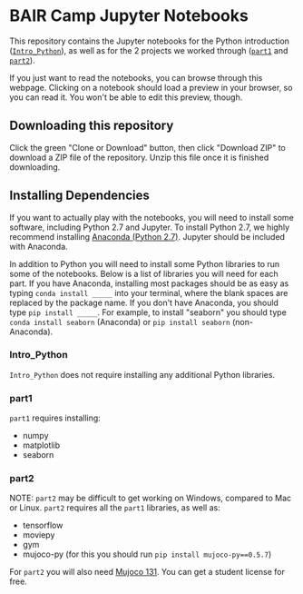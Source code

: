 # BAIR Camp Jupyter Notebooks
This repository contains the Jupyter notebooks for the Python introduction ([`Intro_Python`](https://github.com/cbfinn/bair_camp/tree/master/Intro_Python)), as well as for the 2 projects we worked through ([`part1`](https://github.com/cbfinn/bair_camp/tree/master/part1) and [`part2`](https://github.com/cbfinn/bair_camp/tree/master/part2)).

If you just want to read the notebooks, you can browse through this webpage. Clicking on a notebook should load a preview in your browser, so you can read it. You won't be able to edit this preview, though.

## Downloading this repository
Click the green "Clone or Download" button, then click "Download ZIP" to download a ZIP file of the repository. Unzip this file once it is finished downloading.

## Installing Dependencies
If you want to actually play with the notebooks, you will need to install some software, including Python 2.7 and Jupyter. To install Python 2.7, we highly recommend installing [Anaconda (Python 2.7)](https://www.continuum.io/downloads). Jupyter should be included with Anaconda.

In addition to Python you will need to install some Python libraries to run some of the notebooks. Below is a list of libraries you will need for each part. If you have Anaconda, installing most packages should be as easy as typing `conda install _____` into your terminal, where the blank spaces are replaced by the package name. If you don't have Anaconda, you should type `pip install _____`. For example, to install "seaborn" you should type `conda install seaborn` (Anaconda) or `pip install seaborn` (non-Anaconda).

### Intro_Python
`Intro_Python` does not require installing any additional Python libraries.

### part1
`part1` requires installing:
* numpy
* matplotlib
* seaborn

### part2
NOTE: `part2` may be difficult to get working on Windows, compared to Mac or Linux.
`part2` requires all the `part1` libraries, as well as:
* tensorflow
* moviepy
* gym
* mujoco-py (for this you should run `pip install mujoco-py==0.5.7`)

For `part2` you will also need [Mujoco 131](http://www.mujoco.org/index.html). You can get a student license for free.
